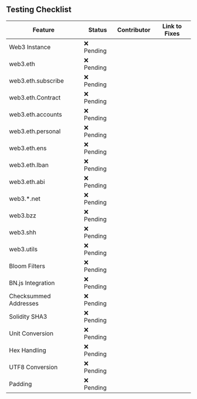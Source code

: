 ## Testing Checklist

| Feature | Status | Contributor | Link to Fixes |
|---------|--------|-------------|----------------|
| Web3 Instance | ❌ Pending | | |
| web3.eth | ❌ Pending | | |
| web3.eth.subscribe | ❌ Pending | | |
| web3.eth.Contract | ❌ Pending | | |
| web3.eth.accounts | ❌ Pending | | |
| web3.eth.personal | ❌ Pending | | |
| web3.eth.ens | ❌ Pending | | |
| web3.eth.Iban | ❌ Pending | | |
| web3.eth.abi | ❌ Pending | | |
| web3.*.net | ❌ Pending | | |
| web3.bzz | ❌ Pending | | |
| web3.shh | ❌ Pending | | |
| web3.utils | ❌ Pending | | |
| Bloom Filters | ❌ Pending | | |
| BN.js Integration | ❌ Pending | | |
| Checksummed Addresses | ❌ Pending | | |
| Solidity SHA3 | ❌ Pending | | |
| Unit Conversion | ❌ Pending | | |
| Hex Handling | ❌ Pending | | |
| UTF8 Conversion | ❌ Pending | | |
| Padding | ❌ Pending | | |
